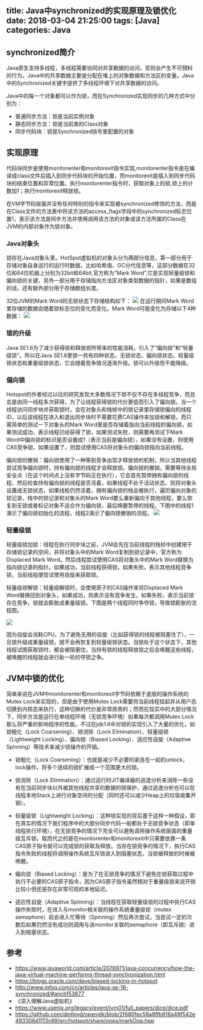 title: Java中synchronized的实现原理及锁优化
date: 2018-03-04 21:25:00
tags: [Java]
categories: Java
---
## synchronized简介
Java原生支持多线程，多线程需要协同对共享数据的访问，否则会产生不可预料的行为。Java中的共享数据主要是分配在堆上的对象数据和方法区的变量。Java中的Synchronized关键字提供了多线程环境下对共享数据的访问。

Java中的每一个对象都可以作为锁，而在Synchronized实现同步的几种方式中分别为：

* 普通同步方法：锁是当前实例对象
* 静态同步方法：锁是当前类的Class对象
* 同步代码块：锁是Synchronized括号里配置的对象

## 实现原理
代码块同步是使用monitorenter和monitorexit指令实现,monitorenter指令是在编译成class文件后插入到同步代码块的开始位置，而monitorexit是插入到同步代码块的结束位置和异常位置。执行monitorenter指令时，获取对象上的锁,锁上的计数加1；执行monitorexit释放锁。

在VM字节码层面并没有任何特别的指令来实现被synchronized修饰的方法，而是在Class文件的方法表中将该方法的access_flags字段中的synchronized标志位置1，表示该方法是同步方法并使用调用该方法的对象或该方法所属的Class在JVM的内部对象作为锁对象。

### Java对象头
锁存在Java对象头里。HotSpot虚拟机的对象头分为两部分信息，第一部分用于存储对象自身运行的运行时数据，比如哈希值、GC分代信息等，这部分数据在32位和64位机器上分别为32bit和64bit,官方称为“Mark Word”,它是实现轻量级锁和偏向锁的关键，另外一部分用于存储指向方法区对象类型数据的指针，如果是数组的话，还有额外部分用于存储数组长度。

32位JVM的Mark Word的无锁状态下存储结构如下：
![](/images/object_default_header.png)
在运行期间Mark Word里存储的数据会随着锁标志位的变化而变化。Mark Word可能变化为存储以下4种数据：
![](/images/object_header.png)

### 锁的升级
Java SE1.6为了减少获得锁和释放锁所带来的性能消耗，引入了“偏向锁”和“轻量级锁”。所以在Java SE1.6里锁一共有四种状态，无锁状态，偏向锁状态，轻量级锁状态和重量级锁状态，它会随着竞争情况逐渐升级。锁可以升级但不能降级。

### 偏向锁
Hotspot的作者经过以往的研究发现大多数情况下锁不仅不存在多线程竞争，而且总是由同一线程多次获得，为了让线程获得锁的代价更低而引入了偏向锁。当一个线程访问同步块并获取锁时，会在对象头和栈帧中的锁记录里存储锁偏向的线程ID，以后该线程在进入和退出同步块时不需要花费CAS操作来加锁和解锁，而只需简单的测试一下对象头的Mark Word里是否存储着指向当前线程的偏向锁，如果测试成功，表示线程已经获得了锁，如果测试失败，则需要再测试下Mark Word中偏向锁的标识是否设置成1（表示当前是偏向锁），如果没有设置，则使用CAS竞争锁，如果设置了，则尝试使用CAS将对象头的偏向锁指向当前线程。

偏向锁的撤销：偏向锁使用了一种等到竞争出现才释放锁的机制，所以当其他线程尝试竞争偏向锁时，持有偏向锁的线程才会释放锁。偏向锁的撤销，需要等待全局安全点（在这个时间点上没有字节码正在执行），它会首先暂停拥有偏向锁的线程，然后检查持有偏向锁的线程是否活着，如果线程不处于活动状态，则将对象头设置成无锁状态，如果线程仍然活着，拥有偏向锁的栈会被执行，遍历偏向对象的锁记录，栈中的锁记录和对象头的Mark Word要么重新偏向于其他线程，要么恢复到无锁或者标记对象不适合作为偏向锁，最后唤醒暂停的线程。下图中的线程1演示了偏向锁初始化的流程，线程2演示了偏向锁撤销的流程。
![](/images/biased_lock.png)

### 轻量级锁
轻量级锁加锁：线程在执行同步块之前，JVM会先在当前线程的栈桢中创建用于存储锁记录的空间，并将对象头中的Mark Word复制到锁记录中，官方称为Displaced Mark Word。然后线程尝试使用CAS将对象头中的Mark Word替换为指向锁记录的指针。如果成功，当前线程获得锁，如果失败，表示其他线程竞争锁，当前线程便尝试使用自旋来获取锁。

轻量级锁解锁：轻量级解锁时，会使用原子的CAS操作来将Displaced Mark Word替换回到对象头，如果成功，则表示没有竞争发生。如果失败，表示当前锁存在竞争，锁就会膨胀成重量级锁。下图是两个线程同时争夺锁，导致锁膨胀的流程图。

![](/images/basic_lock.png)

因为自旋会消耗CPU，为了避免无用的自旋（比如获得锁的线程被阻塞住了），一旦锁升级成重量级锁，就不会再恢复到轻量级锁状态。当锁处于这个状态下，其他线程试图获取锁时，都会被阻塞住，当持有锁的线程释放锁之后会唤醒这些线程，被唤醒的线程就会进行新一轮的夺锁之争。

## JVM中锁的优化

简单来说在JVM中monitorenter和monitorexit字节码依赖于底层的操作系统的Mutex Lock来实现的，但是由于使用Mutex Lock需要将当前线程挂起并从用户态切换到内核态来执行，这种切换的代价是非常昂贵的；然而在现实中的大部分情况下，同步方法是运行在单线程环境（无锁竞争环境）如果每次都调用Mutex Lock那么将严重的影响程序的性能。不过在jdk1.6中对锁的实现引入了大量的优化，如锁粗化（Lock Coarsening）、锁消除（Lock Elimination）、轻量级锁（Lightweight Locking）、偏向锁（Biased Locking）、适应性自旋（Adaptive Spinning）等技术来减少锁操作的开销。

+ 锁粗化（Lock Coarsening）：也就是减少不必要的紧连在一起的unlock，lock操作，将多个连续的锁扩展成一个范围更大的锁。

+ 锁消除（Lock Elimination）：通过运行时JIT编译器的逃逸分析来消除一些没有在当前同步块以外被其他线程共享的数据的锁保护，通过逃逸分析也可以在线程本地Stack上进行对象空间的分配（同时还可以减少Heap上的垃圾收集开销）。

+ 轻量级锁（Lightweight Locking）：这种锁实现的背后基于这样一种假设，即在真实的情况下我们程序中的大部分同步代码一般都处于无锁竞争状态（即单线程执行环境），在无锁竞争的情况下完全可以避免调用操作系统层面的重量级互斥锁，取而代之的是在monitorenter和monitorexit中只需要依靠一条CAS原子指令就可以完成锁的获取及释放。当存在锁竞争的情况下，执行CAS指令失败的线程将调用操作系统互斥锁进入到阻塞状态，当锁被释放的时候被唤醒。

+ 偏向锁（Biased Locking）：是为了在无锁竞争的情况下避免在锁获取过程中执行不必要的CAS原子指令，因为CAS原子指令虽然相对于重量级锁来说开销比较小但还是存在非常可观的本地延迟。

+ 适应性自旋（Adaptive Spinning）：当线程在获取轻量级锁的过程中执行CAS操作失败时，在进入与monitor相关联的操作系统重量级锁（mutex semaphore）前会进入忙等待（Spinning）然后再次尝试，当尝试一定的次数后如果仍然没有成功则调用与该monitor关联的semaphore（即互斥锁）进入到阻塞状态。

## 参考
+ <https://www.javaworld.com/article/2076971/java-concurrency/how-the-java-virtual-machine-performs-thread-synchronization.html>
+ <https://blogs.oracle.com/dave/biased-locking-in-hotspot>
+ <http://www.infoq.com/cn/articles/java-se-16-synchronized/#anch153677>
+ 《深入理解Java虚拟机》
+ <https://www.usenix.org/legacy/event/jvm01/full_papers/dice/dice.pdf>
+ <https://github.com/dmlloyd/openjdk/blob/2f680fec58a8ffb818a48f542e493306d1113c69/src/hotspot/share/oops/markOop.hpp>